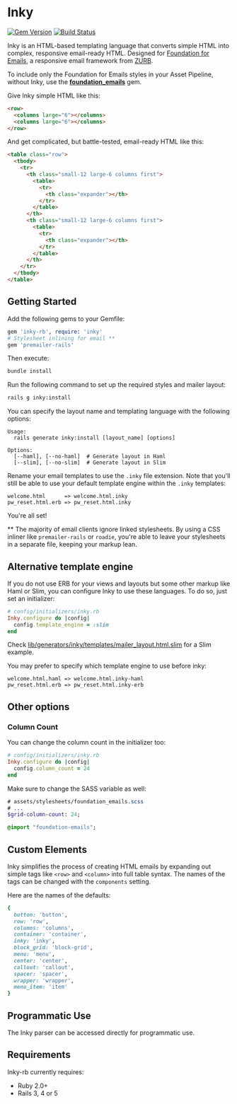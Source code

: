 # Inky

[![Gem Version](https://badge.fury.io/rb/inky-rb.svg)](https://badge.fury.io/rb/inky-rb) [![Build Status](https://travis-ci.org/zurb/inky-rb.svg?branch=master)](https://travis-ci.org/zurb/inky-rb)

Inky is an HTML-based templating language that converts simple HTML into complex, responsive email-ready HTML. Designed for [Foundation for Emails](http://foundation.zurb.com/emails), a responsive email framework from [ZURB](http://zurb.com).

To include only the Foundation for Emails styles in your Asset Pipeline, without Inky, use the [**foundation_emails**](https://github.com/zurb/foundation-emails/#using-the-ruby-gem) gem.

Give Inky simple HTML like this:

```html
<row>
  <columns large="6"></columns>
  <columns large="6"></columns>
</row>
```

And get complicated, but battle-tested, email-ready HTML like this:

```html
<table class="row">
  <tbody>
    <tr>
      <th class="small-12 large-6 columns first">
        <table>
          <tr>
            <th class="expander"></th>
          </tr>
        </table>
      </th>
      <th class="small-12 large-6 columns first">
        <table>
          <tr>
            <th class="expander"></th>
          </tr>
        </table>
      </th>
    </tr>
  </tbody>
</table>
```

## Getting Started

Add the following gems to your Gemfile:

```ruby
gem 'inky-rb', require: 'inky'
# Stylesheet inlining for email **
gem 'premailer-rails'
```

Then execute:

```bash
bundle install
```

Run the following command to set up the required styles and mailer layout:

```bash
rails g inky:install
```

You can specify the layout name and templating language with the following options:

```
Usage:
  rails generate inky:install [layout_name] [options]

Options:
  [--haml], [--no-haml]  # Generate layout in Haml
  [--slim], [--no-slim]  # Generate layout in Slim
```

Rename your email templates to use the `.inky` file extension. Note that you'll still be able to use your default
template engine within the `.inky` templates:

```
welcome.html      => welcome.html.inky
pw_reset.html.erb => pw_reset.html.inky
```


You're all set!

** The majority of email clients ignore linked stylesheets. By using a CSS inliner like `premailer-rails` or `roadie`, you're able to leave your stylesheets in a separate file, keeping your markup lean.

## Alternative template engine

If you do not use ERB for your views and layouts but some other markup like Haml or Slim, you can configure Inky to
use these languages. To do so, just set an initializer:

```ruby
# config/initializers/inky.rb
Inky.configure do |config|
  config.template_engine = :slim
end
```

Check [lib/generators/inky/templates/mailer_layout.html.slim](lib/generators/inky/templates/mailer_layout.html.slim)
for a Slim example.

You may prefer to specify which template engine to use before inky:

```
welcome.html.haml => welcome.html.inky-haml
pw_reset.html.erb => pw_reset.html.inky-erb
```

## Other options

### Column Count

You can change the column count in the initializer too:

```ruby
# config/initializers/inky.rb
Inky.configure do |config|
  config.column_count = 24
end
```

Make sure to change the SASS variable as well:

```sass
# assets/stylesheets/foundation_emails.scss
# ...
$grid-column-count: 24;

@import "foundation-emails";
```

## Custom Elements

Inky simplifies the process of creating HTML emails by expanding out simple tags like `<row>` and `<column>` into full table syntax. The names of the tags can be changed with the `components` setting.

Here are the names of the defaults:

```ruby
{
  button: 'button',
  row: 'row',
  columns: 'columns',
  container: 'container',
  inky: 'inky',
  block_grid: 'block-grid',
  menu: 'menu',
  center: 'center',
  callout: 'callout',
  spacer: 'spacer',
  wrapper: 'wrapper',
  menu_item: 'item'
}
```

## Programmatic Use

The Inky parser can be accessed directly for programmatic use.

## Requirements

Inky-rb currently requires:

* Ruby 2.0+
* Rails 3, 4 or 5
